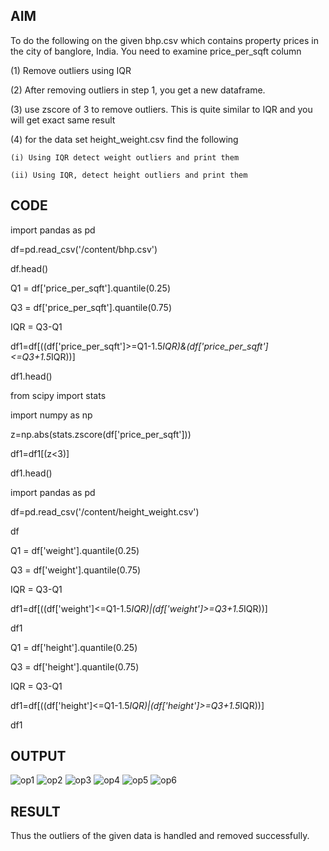 ## AIM

 To do the following on the given bhp.csv which contains property prices in the city of banglore, India. You need to examine price_per_sqft column

(1) Remove outliers using IQR 

(2) After removing outliers in step 1, you get a new dataframe.

(3) use zscore of 3 to remove outliers. This is quite similar to IQR and you will get exact same result

(4) for the data set height_weight.csv find the following

    (i) Using IQR detect weight outliers and print them

    (ii) Using IQR, detect height outliers and print them
    
    
 ## CODE
 
import pandas as pd

df=pd.read_csv('/content/bhp.csv')

df.head()

Q1 = df['price_per_sqft'].quantile(0.25)

Q3 = df['price_per_sqft'].quantile(0.75)

IQR = Q3-Q1

df1=df[((df['price_per_sqft']>=Q1-1.5*IQR)&(df['price_per_sqft']<=Q3+1.5*IQR))]

df1.head()

from scipy import stats

import numpy as np

z=np.abs(stats.zscore(df['price_per_sqft']))

df1=df1[(z<3)]

df1.head()

import pandas as pd

df=pd.read_csv('/content/height_weight.csv')

df

Q1 = df['weight'].quantile(0.25)

Q3 = df['weight'].quantile(0.75)

IQR = Q3-Q1

df1=df[((df['weight']<=Q1-1.5*IQR)|(df['weight']>=Q3+1.5*IQR))]

df1

Q1 = df['height'].quantile(0.25)

Q3 = df['height'].quantile(0.75)

IQR = Q3-Q1

df1=df[((df['height']<=Q1-1.5*IQR)|(df['height']>=Q3+1.5*IQR))]

df1

## OUTPUT

![op1](https://user-images.githubusercontent.com/112301582/227751290-59d2ace2-c172-4ca2-8c7c-2896dc673629.png)
![op2](https://user-images.githubusercontent.com/112301582/227751297-5d66cbb7-9a0d-4e69-ab5b-e5d09e0b8a28.png)
![op3](https://user-images.githubusercontent.com/112301582/227751300-255ad96f-77b8-41ad-b479-8f77318e4212.png)
![op4](https://user-images.githubusercontent.com/112301582/227751303-fcf445d1-e239-47e8-a162-353f7d456593.png)
![op5](https://user-images.githubusercontent.com/112301582/227751304-8bc7f48f-e6b4-4baf-bd06-9cc91cf02860.png)
![op6](https://user-images.githubusercontent.com/112301582/227751307-6a4c3f49-2491-4320-885b-af4dd38ab7cb.png)

## RESULT 

Thus the outliers of the given data is handled and removed successfully.
